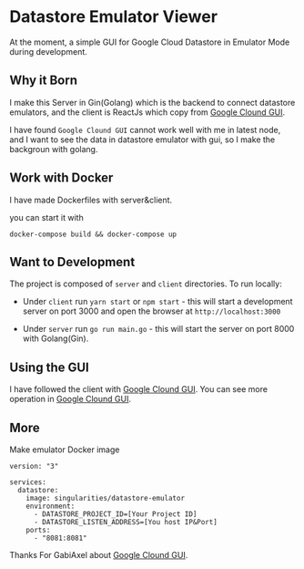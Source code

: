 # Datastore Emulator Viewer
At the moment, a simple GUI for Google Cloud Datastore in Emulator Mode during development.

## Why it Born

I make this Server in Gin(Golang) which is the backend to connect datastore emulators, and the client is ReactJs which copy from [Google Clound GUI](https://github.com/GabiAxel/google-cloud-gui).

I have found `Google Clound GUI` cannot work well with me in latest node, and I want to see the data in datastore emulator with gui, so I make the backgroun with golang.

## Work with Docker

I have made Dockerfiles with server&client.

you can start it with 

```docker-compose build && docker-compose up```

## Want to Development

The project is composed of `server` and `client` directories. To run locally:

* Under `client` run `yarn start` or `npm start` - this will start a development server on port 3000 and open the browser at `http://localhost:3000`

* Under `server` run `go run main.go` - this will start the server on port 8000 with Golang(Gin).

## Using the GUI

I have followed the client with [Google Clound GUI](https://github.com/GabiAxel/google-cloud-gui).
You can see more operation in [Google Clound GUI](https://github.com/GabiAxel/google-cloud-gui).

## More

Make emulator Docker image

```
version: "3"

services:
  datastore:
    image: singularities/datastore-emulator
    environment:
      - DATASTORE_PROJECT_ID=[Your Project ID]
      - DATASTORE_LISTEN_ADDRESS=[You host IP&Port]
    ports:
      - "8081:8081"
```

Thanks For GabiAxel about [Google Clound GUI](https://github.com/GabiAxel/google-cloud-gui).
